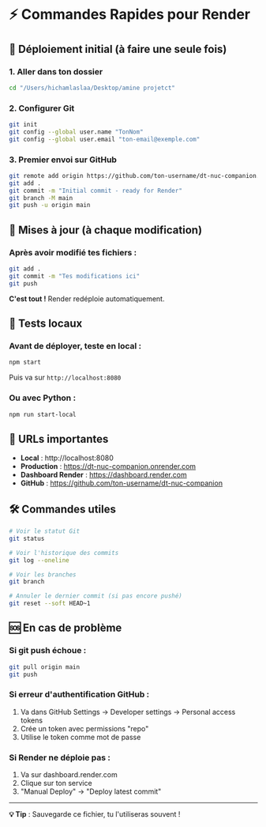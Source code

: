 # ⚡ Commandes Rapides pour Render

## 🚀 Déploiement initial (à faire une seule fois)

### 1. Aller dans ton dossier
```bash
cd "/Users/hichamlaslaa/Desktop/amine projetct"
```

### 2. Configurer Git
```bash
git init
git config --global user.name "TonNom"
git config --global user.email "ton-email@exemple.com"
```

### 3. Premier envoi sur GitHub
```bash
git remote add origin https://github.com/ton-username/dt-nuc-companion.git
git add .
git commit -m "Initial commit - ready for Render"
git branch -M main
git push -u origin main
```

## 🔄 Mises à jour (à chaque modification)

### Après avoir modifié tes fichiers :
```bash
git add .
git commit -m "Tes modifications ici"
git push
```

**C'est tout !** Render redéploie automatiquement.

## 🧪 Tests locaux

### Avant de déployer, teste en local :
```bash
npm start
```
Puis va sur `http://localhost:8080`

### Ou avec Python :
```bash
npm run start-local
```

## 📱 URLs importantes

- **Local** : http://localhost:8080
- **Production** : https://dt-nuc-companion.onrender.com
- **Dashboard Render** : https://dashboard.render.com
- **GitHub** : https://github.com/ton-username/dt-nuc-companion

## 🛠️ Commandes utiles

```bash
# Voir le statut Git
git status

# Voir l'historique des commits  
git log --oneline

# Voir les branches
git branch

# Annuler le dernier commit (si pas encore pushé)
git reset --soft HEAD~1
```

## 🆘 En cas de problème

### Si git push échoue :
```bash
git pull origin main
git push
```

### Si erreur d'authentification GitHub :
1. Va dans GitHub Settings → Developer settings → Personal access tokens
2. Crée un token avec permissions "repo"
3. Utilise le token comme mot de passe

### Si Render ne déploie pas :
1. Va sur dashboard.render.com
2. Clique sur ton service
3. "Manual Deploy" → "Deploy latest commit"

---

**💡 Tip** : Sauvegarde ce fichier, tu l'utiliseras souvent !
